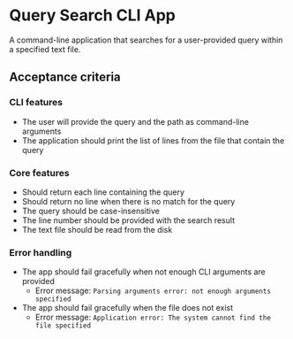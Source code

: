 # Query Search CLI App

A command-line application that searches for a user-provided query within a specified text file.

## Acceptance criteria

### CLI features

-   The user will provide the query and the path as command-line arguments
-   The application should print the list of lines from the file that contain the query

### Core features

-   Should return each line containing the query
-   Should return no line when there is no match for the query
-   The query should be case-insensitive
-   The line number should be provided with the search result
-   The text file should be read from the disk

### Error handling

-   The app should fail gracefully when not enough CLI arguments are provided
    -   Error message: `Parsing arguments error: not enough arguments specified`
-   The app should fail gracefully when the file does not exist
    -   Error message: `Application error: The system cannot find the file specified`
